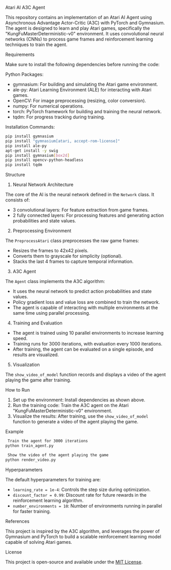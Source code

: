 Atari AI A3C Agent


This repository contains an implementation of an Atari AI Agent using Asynchronous Advantage Actor-Critic (A3C) with PyTorch and Gymnasium. The agent is designed to learn and play Atari games, specifically the "KungFuMasterDeterministic-v0" environment. It uses convolutional neural networks (CNNs) to process game frames and reinforcement learning techniques to train the agent.

 Requirements

Make sure to install the following dependencies before running the code:

 Python Packages:
- gymnasium: For building and simulating the Atari game environment.
- ale-py: Atari Learning Environment (ALE) for interacting with Atari games.
- OpenCV: For image preprocessing (resizing, color conversion).
- numpy: For numerical operations.
- torch: PyTorch framework for building and training the neural network.
- tqdm: For progress tracking during training.

 Installation Commands:
```bash
pip install gymnasium
pip install "gymnasium[atari, accept-rom-license]"
pip install ale-py
apt-get install -y swig
pip install gymnasium[box2d]
pip install opencv-python-headless
pip install tqdm
```

 Structure

 1. Neural Network Architecture

The core of the AI is the neural network defined in the `Network` class. It consists of:
- 3 convolutional layers: For feature extraction from game frames.
- 2 fully connected layers: For processing features and generating action probabilities and state values.

 2. Preprocessing Environment

The `PreprocessAtari` class preprocesses the raw game frames:
- Resizes the frames to 42x42 pixels.
- Converts them to grayscale for simplicity (optional).
- Stacks the last 4 frames to capture temporal information.

 3. A3C Agent

The `Agent` class implements the A3C algorithm:
- It uses the neural network to predict action probabilities and state values.
- Policy gradient loss and value loss are combined to train the network.
- The agent is capable of interacting with multiple environments at the same time using parallel processing.

 4. Training and Evaluation

- The agent is trained using 10 parallel environments to increase learning speed.
- Training runs for 3000 iterations, with evaluation every 1000 iterations.
- After training, the agent can be evaluated on a single episode, and results are visualized.

 5. Visualization

The `show_video_of_model` function records and displays a video of the agent playing the game after training.

 How to Run

1. Set up the environment: Install dependencies as shown above.
2. Run the training code: Train the A3C agent on the Atari "KungFuMasterDeterministic-v0" environment.
3. Visualize the results: After training, use the `show_video_of_model` function to generate a video of the agent playing the game.

 Example

```bash
 Train the agent for 3000 iterations
python train_agent.py

 Show the video of the agent playing the game
python render_video.py
```

 Hyperparameters

The default hyperparameters for training are:
- `learning_rate = 1e-4`: Controls the step size during optimization.
- `discount_factor = 0.99`: Discount rate for future rewards in the reinforcement learning algorithm.
- `number_environments = 10`: Number of environments running in parallel for faster training.

 References

This project is inspired by the A3C algorithm, and leverages the power of Gymnasium and PyTorch to build a scalable reinforcement learning model capable of solving Atari games.

 License

This project is open-source and available under the [MIT License](LICENSE).
